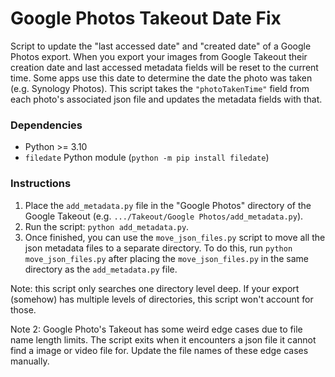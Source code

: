 # Google Photos Takeout Date Fix
Script to update the "last accessed date" and "created date" of a Google Photos export. When you export your images from Google Takeout their creation date and last accessed metadata fields will be reset to the current time. Some apps use this date to determine the date the photo was taken (e.g. Synology Photos). This script takes the `"photoTakenTime"` field from each photo's associated json file and updates the metadata fields with that.

### Dependencies
- Python >= 3.10
- `filedate` Python module (`python -m pip install filedate`)

### Instructions
1. Place the `add_metadata.py` file in the "Google Photos" directory of the Google Takeout (e.g. `.../Takeout/Google Photos/add_metadata.py`).
2. Run the script: `python add_metadata.py`.
3. Once finished, you can use the `move_json_files.py` script to move all the json metadata files to a separate directory. To do this, run `python move_json_files.py` after placing the `move_json_files.py` in the same directory as the `add_metadata.py` file.

Note: this script only searches one directory level deep. If your export (somehow) has multiple levels of directories, this script won't account for those.

Note 2: Google Photo's Takeout has some weird edge cases due to file name length limits. The script exits when it encounters a json file it cannot find a image or video file for. Update the file names of these edge cases manually.
